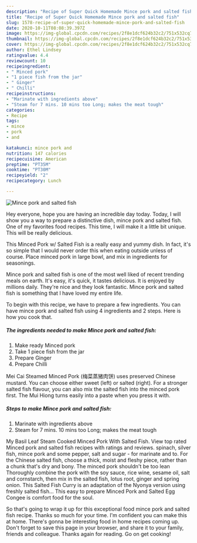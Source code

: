 ```yaml
---
description: "Recipe of Super Quick Homemade Mince pork and salted fish"
title: "Recipe of Super Quick Homemade Mince pork and salted fish"
slug: 1578-recipe-of-super-quick-homemade-mince-pork-and-salted-fish
date: 2020-10-11T08:08:39.397Z
image: https://img-global.cpcdn.com/recipes/2f8e1dcf624b32c2/751x532cq70/mince-pork-and-salted-fish-recipe-main-photo.jpg
thumbnail: https://img-global.cpcdn.com/recipes/2f8e1dcf624b32c2/751x532cq70/mince-pork-and-salted-fish-recipe-main-photo.jpg
cover: https://img-global.cpcdn.com/recipes/2f8e1dcf624b32c2/751x532cq70/mince-pork-and-salted-fish-recipe-main-photo.jpg
author: Ethel Lindsey
ratingvalue: 4.4
reviewcount: 10
recipeingredient:
- " Minced pork"
- "1 piece fish from the jar"
- " Ginger"
- " Chilli"
recipeinstructions:
- "Marinate with ingredients above"
- "Steam for 7 mins. 10 mins too Long; makes the meat tough"
categories:
- Recipe
tags:
- mince
- pork
- and

katakunci: mince pork and 
nutrition: 147 calories
recipecuisine: American
preptime: "PT35M"
cooktime: "PT30M"
recipeyield: "2"
recipecategory: Lunch

---
```



![Mince pork and salted fish](https://img-global.cpcdn.com/recipes/2f8e1dcf624b32c2/751x532cq70/mince-pork-and-salted-fish-recipe-main-photo.jpg)

Hey everyone, hope you are having an incredible day today. Today, I will show you a way to prepare a distinctive dish, mince pork and salted fish. One of my favorites food recipes. This time, I will make it a little bit unique. This will be really delicious.

This Minced Pork w/ Salted Fish is a really easy and yummy dish. In fact, it&#39;s so simple that I would never order this when eating outside unless of course. Place minced pork in large bowl, and mix in ingredients for seasonings.

Mince pork and salted fish is one of the most well liked of recent trending meals on earth. It's easy, it's quick, it tastes delicious. It is enjoyed by millions daily. They're nice and they look fantastic. Mince pork and salted fish is something that I have loved my entire life.


To begin with this recipe, we have to prepare a few ingredients. You can have mince pork and salted fish using 4 ingredients and 2 steps. Here is how you cook that.

<!--inarticleads1-->

##### The ingredients needed to make Mince pork and salted fish:

1. Make ready  Minced pork
1. Take 1 piece fish from the jar
1. Prepare  Ginger
1. Prepare  Chilli


Mei Cai Steamed Minced Pork (梅菜蒸猪肉饼) uses preserved Chinese mustard. You can choose either sweet (left) or salted (right). For a stronger salted fish flavour, you can also mix the salted fish into the minced pork first. The Mui Hiong turns easily into a paste when you press it with. 

<!--inarticleads2-->

##### Steps to make Mince pork and salted fish:

1. Marinate with ingredients above
1. Steam for 7 mins. 10 mins too Long; makes the meat tough


My Basil Leaf Steam Cooked Minced Pork With Salted Fish. View top rated Minced pork and salted fish recipes with ratings and reviews. spinach, silver fish, mince pork and some pepper, salt and sugar - for marinate and to. For the Chinese salted fish, choose a thick, moist and fleshy piece, rather than a chunk that&#39;s dry and bony. The minced pork shouldn&#39;t be too lean Thoroughly combine the pork with the soy sauce, rice wine, sesame oil, salt and cornstarch, then mix in the salted fish, lotus root, ginger and spring onion. This Salted Fish Curry is an adaptation of the Nyonya version using freshly salted fish… This easy to prepare Minced Pork and Salted Egg Congee is comfort food for the soul. 

So that's going to wrap it up for this exceptional food mince pork and salted fish recipe. Thanks so much for your time. I'm confident you can make this at home. There's gonna be interesting food in home recipes coming up. Don't forget to save this page in your browser, and share it to your family, friends and colleague. Thanks again for reading. Go on get cooking!
